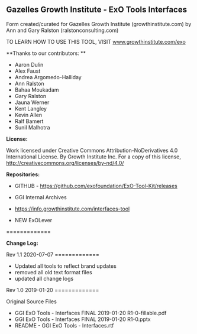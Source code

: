 ## Gazelles Growth Institute - ExO Tools Interfaces

Form created/curated for Gazelles Growth Institute (growthinstitute.com) by Ann and Gary Ralston (ralstonconsulting.com)

TO LEARN HOW TO USE THIS TOOL, VISIT www.growthinstitute.com/exo

**Thanks to our contributors: **

- Aaron Dulin
- Alex Faust
- Andrea Argomedo-Halliday
- Ann Ralston
- Bahaa Moukadam
- Gary Ralston
- Jauna Werner
- Kent Langley
- Kevin Allen
- Ralf Bamert
- Sunil Malhotra

**License:**

Work licensed under Creative Commons Attribution-NoDerivatives 4.0 International License. By Growth Institute Inc. For a copy of this license, http://creativecommons.org/licenses/by-nd/4.0/  

**Repositories:**

- GITHUB - https://github.com/exofoundation/ExO-Tool-Kit/releases

- GGI Internal Archives
- https://info.growthinstitute.com/interfaces-tool
- NEW ExOLever

=============

**Change Log:**

Rev 1.1 2020-07-07 =============
* Updated all tools to reflect brand updates
* removed all old text format files
* updated all change logs

Rev 1.0 2019-01-20 =============

Original Source Files

- GGI ExO Tools - Interfaces FINAL 2019-01-20 R1-0-fillable.pdf
- GGI ExO Tools - Interfaces FINAL 2019-01-20 R1-0.pptx
- README - GGI ExO Tools - Interfaces.rtf